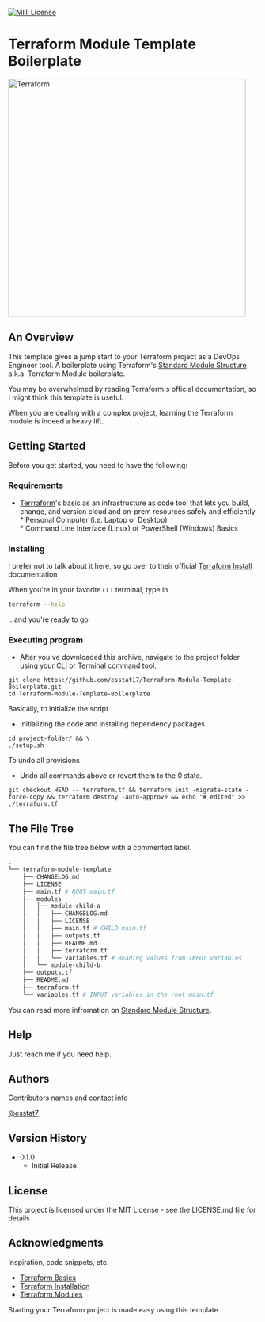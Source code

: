[![MIT License][license-shield]][license-url]

# Terraform Module Template Boilerplate

<img alt="Terraform" src="https://www.datocms-assets.com/2885/1620155439-blog-library-product-terraform-aws-logomarks.jpg" width="480px">

## An Overview

This template gives a jump start to your Terraform project as a DevOps Engineer tool. A boilerplate using Terraform's [Standard Module Structure](https://www.terraform.io/language/modules/develop/structure)
a.k.a. Terraform Module boilerplate.

You may be overwhelmed by reading Terraform's official documentation, so I might think this template is useful.

When you are dealing with a complex project, learning the Terraform module is indeed a heavy lift.

## Getting Started
Before you get started, you need to have the following:

### Requirements

* [Terrraform](https://www.terraform.io/)'s basic as an infrastructure as code tool that lets you build, change, and version cloud and on-prem resources safely and efficiently.
* Personal Computer (i.e. Laptop or Desktop)
* Command Line Interface (Linux) or PowerShell (Windows) Basics

### Installing
I prefer not to talk about it here, so go over to their official [Terraform Install](https://learn.hashicorp.com/tutorials/terraform/install-cli) documentation

When you're in your favorite `CLI` terminal, type in
```bash
terraform --help
```
.. and you're ready to go

### Executing program

* After you've downloaded this archive, navigate to the project folder using your CLI or Terminal command tool.

```code
git clone https://github.com/esstat17/Terraform-Module-Template-Boilerplate.git
cd Terraform-Module-Template-Boilerplate
```

Basically, to initialize the script
* Initializing the code and installing dependency packages
```code
cd project-folder/ && \
./setup.sh
```
To undo all provisions
* Undo all commands above or revert them to the 0 state.
```code
git checkout HEAD -- terraform.tf && terraform init -migrate-state -force-copy && terraform destroy -auto-approve && echo "# edited" >> ./terraform.tf
```

## The File Tree

You can find the file tree below with a commented label.

```bash
.
└── terraform-module-template
    ├── CHANGELOG.md
    ├── LICENSE
    ├── main.tf # ROOT main.tf
    ├── modules
    │   ├── module-child-a
    │   │   ├── CHANGELOG.md
    │   │   ├── LICENSE
    │   │   ├── main.tf # CHILD main.tf
    │   │   ├── outputs.tf
    │   │   ├── README.md
    │   │   ├── terraform.tf
    │   │   └── variables.tf # Reading values from INPUT variables
    │   └── module-child-b
    ├── outputs.tf
    ├── README.md
    ├── terraform.tf
    └── variables.tf # INPUT variables in the root main.tf
```
You can read more infromation on [Standard Module Structure](https://www.terraform.io/language/modules/develop/structure).

## Help

Just reach me if you need help.


## Authors

Contributors names and contact info

[@esstat7](https://twitter.com/esstat17)

## Version History
* 0.1.0
    * Initial Release

## License

This project is licensed under the MIT License - see the LICENSE.md file for details

## Acknowledgments

Inspiration, code snippets, etc.
* [Terraform Basics](https://www.terraform.io/intro)
* [Terraform Installation](https://learn.hashicorp.com/tutorials/terraform/install-cli)
* [Terraform Modules](https://www.terraform.io/language/modules/develop)

<!-- MARKDOWN LINKS & IMAGES -->
[license-shield]: https://img.shields.io/github/license/esstat17/Terraform-Module-Template-Boilerplate.svg?style=for-the-badge
[license-url]: https://github.com/esstat17/Terraform-Module-Template-Boilerplate/blob/main/README.md
Starting your Terraform project is made easy using this template.